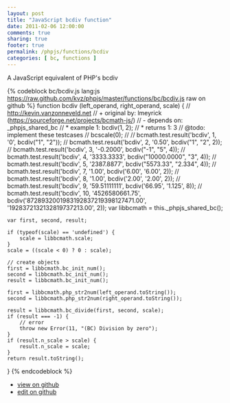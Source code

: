 ```yaml
---
layout: post
title: "JavaScript bcdiv function"
date: 2011-02-06 12:00:00
comments: true
sharing: true
footer: true
permalink: /phpjs/functions/bcdiv
categories: [ bc, functions ]
---
```

A JavaScript equivalent of PHP's bcdiv
<!-- more -->
{% codeblock bc/bcdiv.js lang:js https://raw.github.com/kvz/phpjs/master/functions/bc/bcdiv.js raw on github %}
function bcdiv (left_operand, right_operand, scale) {
    // http://kevin.vanzonneveld.net
    // +   original by: lmeyrick (https://sourceforge.net/projects/bcmath-js/)
    // -    depends on: _phpjs_shared_bc
    // *     example 1: bcdiv(1, 2);
    // *     returns 1: 3
    //  @todo: implement these testcases
    //        bcscale(0);
    //
    //        bcmath.test.result('bcdiv', 1, '0', bcdiv("1", "2"));
    //        bcmath.test.result('bcdiv', 2, '0.50', bcdiv("1", "2", 2));
    //        bcmath.test.result('bcdiv', 3, '-0.2000', bcdiv("-1", "5", 4));
    //        bcmath.test.result('bcdiv', 4, '3333.3333', bcdiv("10000.0000", "3", 4));
    //        bcmath.test.result('bcdiv', 5, '2387.8877', bcdiv("5573.33", "2.334", 4));
    //        bcmath.test.result('bcdiv', 7, '1.00', bcdiv('6.00', '6.00', 2));
    //        bcmath.test.result('bcdiv', 8, '1.00', bcdiv('2.00', '2.00', 2));
    //        bcmath.test.result('bcdiv', 9, '59.51111111', bcdiv('66.95', '1.125', 8));
    //        bcmath.test.result('bcdiv', 10, '4526580661.75', bcdiv('8728932001983192837219398127471.00', '1928372132132819737213.00', 2));
    var libbcmath = this._phpjs_shared_bc();

    var first, second, result;

    if (typeof(scale) == 'undefined') {
        scale = libbcmath.scale;
    }
    scale = ((scale < 0) ? 0 : scale);

    // create objects
    first = libbcmath.bc_init_num();
    second = libbcmath.bc_init_num();
    result = libbcmath.bc_init_num();

    first = libbcmath.php_str2num(left_operand.toString());
    second = libbcmath.php_str2num(right_operand.toString());

    result = libbcmath.bc_divide(first, second, scale);
    if (result === -1) {
        // error
        throw new Error(11, "(BC) Division by zero");
    }
    if (result.n_scale > scale) {
        result.n_scale = scale;
    }
    return result.toString();
}
{% endcodeblock %}
<ul>
 <li><a href="https://github.com/kvz/phpjs/blob/master/functions/bc/bcdiv.js">view on github</a></li>
 <li><a href="https://github.com/kvz/phpjs/edit/master/functions/bc/bcdiv.js">edit on github</a></li>
</ul>
